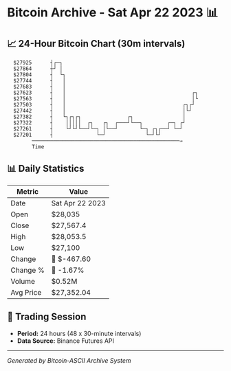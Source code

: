 # Bitcoin Archive - Sat Apr 22 2023 📊

## 📈 24-Hour Bitcoin Chart (30m intervals)

```
  $27925      ┤┌─┐                                             
  $27864      ┼┘ │                                             
  $27804      ┤  └┐                                            
  $27744      ┤   │                                            
  $27683      ┤   │                                            
  $27623      ┤   │                                         ┌┐ 
  $27563      ┤   │                                         │└ 
  $27503      ┤   │                                      ┌┐┌┘  
  $27442      ┤   │                                      │└┘   
  $27382      ┤   └┐┌┐┌┐               ┌┐                │     
  $27322      ┤    │││││  ┌┐   ┌┐  ┌───┘└──┐        ┌─┐ ┌┘     
  $27261      ┤    └┘└┘└──┘└─┐ │└──┘       └─┐ ┌┐┌──┘ └─┘      
  $27201      ┤              └─┘             └─┘└┘             
        ────────────────────────────────────────────────→
        Time
```

## 📊 Daily Statistics

| Metric | Value |
|--------|-------|
| Date | Sat Apr 22 2023 |
| Open | $28,035 |
| Close | $27,567.4 |
| High | $28,053.5 |
| Low | $27,100 |
| Change | 🔴 $-467.60 |
| Change % | 🔴 -1.67% |
| Volume | $0.52M |
| Avg Price | $27,352.04 |

## 📅 Trading Session

- **Period:** 24 hours (48 x 30-minute intervals)
- **Data Source:** Binance Futures API

---
*Generated by Bitcoin-ASCII Archive System*

